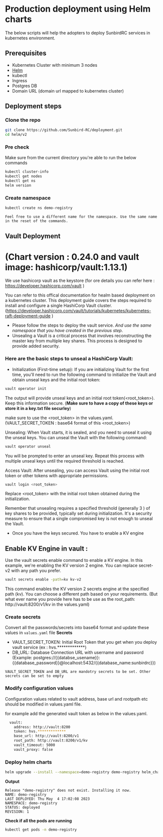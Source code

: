# Production deployment using Helm charts
The below scripts will help the adopters to deploy SunbirdRC services in kubernetes environment.

## Prerequisites
- Kubernetes Cluster with minimum 3 nodes
- [Helm](https://helm.sh/docs/intro/install/)
- kubectl
- Ingress
- Postgres DB
- Domain URL (domain url mapped to kubernetes cluster)

## Deployment steps

### Clone the repo
```bash
git clone https://github.com/Sunbird-RC/deployment.git
cd helm/v2
```

### Pre check
Make sure from the current directory you're able to run the below commands
```bash
kubectl cluster-info
kubectl get nodes
kubectl get ns
helm version
```

### Create namespace
```bash
kubectl create ns demo-registry
```
`Feel free to use a different name for the namespace. Use the same name in the reset of the commands.`


## Vault Deployment 
# (Chart version : 0.24.0 and vault image: hashicorp/vault:1.13.1) 

We use hashicorp vault as the keystore (for ore details you can refer here : https://developer.hashicorp.com/vault )

You can refer to this offical documentation for healm based deployment on a kubernetes cluster. This deployment guide covers the steps required to install and configure a single HashiCorp Vault cluster.(https://developer.hashicorp.com/vault/tutorials/kubernetes/kubernetes-raft-deployment-guide )


- Please follow the steps to deploy the vault service. _And use the same namespace that you have created in the previous step_.  
- Unsealing a Vault is a critical process that involves reconstructing the master key from multiple key shares. This process is designed to provide added security.

### Here are the basic steps to unseal a HashiCorp Vault:

- Initialization (First-time setup):
If you are initializing Vault for the first time, you'll need to run the following command to initialize the Vault and obtain unseal keys and the initial root token:

```bash
vault operator init
```
The output will provide unseal keys and an initial root token(<root_token>). Keep this information secure. (**Make sure to have a copy of these keys or store it in a key.txt file securley**)

make sure to use the <root_token> in the values.yaml.(VAULT_SECRET_TOKEN : base64 format of this <root_token>) 

Unsealing:
When Vault starts, it is sealed, and you need to unseal it using the unseal keys. You can unseal the Vault with the following command:

```bash
vault operator unseal
```

You will be prompted to enter an unseal key. Repeat this process with multiple unseal keys until the required threshold is reached.

Access Vault:
After unsealing, you can access Vault using the initial root token or other tokens with appropriate permissions.

```bash
vault login <root_token>
```
Replace <root_token> with the initial root token obtained during the initialization.

Remember that unsealing requires a specified threshold (generally 3 ) of key shares to be provided, typically set during initialization. It's a security measure to ensure that a single compromised key is not enough to unseal the Vault.

- Once you have the keys secured. You have to enable a KV engine 

## Enable KV Engine in vault :
Use the vault secrets enable command to enable a KV engine. In this example, we're enabling the KV version 2 engine. You can replace secret-v2 with any path you prefer.
```bash
vault secrets enable -path=kv kv-v2
```
This command enables the KV version 2 secrets engine at the specified path (kv). You can choose a different path based on your requirements. (But what ever name you provide here has to be use as the root_path: http://vault:8200/v1/kv in the values.yaml)


### Create secrets
Convert all the passwords/secrets into base64 format and update these values in `values.yaml` file
**Secrets**
- VAULT_SECRET_TOKEN: Initial Root Token that you get when you deploy vault service (ex : hvs.*************)
- DB_URL: Database Connection URL with username and password (Example: postgres://{{databse_usename}}:{{database_password}}@localhost:5432/{{database_name:sunbirdrc}})


`VAULT_SECRET_TOKEN and DB_URL are mandotry secrets to be set. Other secrets can be set to empty `

### Modify configuration values
Configuration values related to vault address, base url and rootpath etc should be modified in values.yaml file.


for example add the generated vault token as below in the values.yaml.

```bash
  vault: 
    address: http://vault:8200
    token: hvs.*************
    base_url: http://vault:8200/v1
    root_path: http://vault:8200/v1/kv
    vault_timeout: 5000
    vault_proxy: false
```
### Deploy helm charts
```bash
helm upgrade --install --namespace=demo-registry demo-registry helm_charts --create-namespace
```
**Output**
```
Release "demo-registry" does not exist. Installing it now.
NAME: demo-registry
LAST DEPLOYED: Thu May  4 17:02:08 2023
NAMESPACE: demo-registry
STATUS: deployed
REVISION: 1
```

**Check if all the pods are running**
```bash
kubectl get pods -n demo-registry
```


